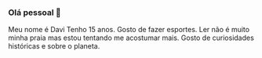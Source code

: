 ### Olá pessoal 👋
Meu nome é Davi
Tenho 15 anos.
Gosto de fazer esportes.
Ler não é muito minha praia mas estou tentando me acostumar mais.
Gosto de curiosidades históricas e sobre o planeta.
